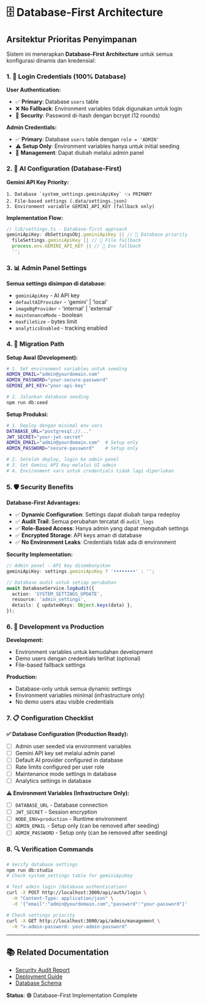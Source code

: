 # 🗄️ Database-First Architecture

## Arsitektur Prioritas Penyimpanan

Sistem ini menerapkan **Database-First Architecture** untuk semua konfigurasi dinamis dan kredensial:

### 1. 🔑 Login Credentials (100% Database)

**User Authentication:**

- ✅ **Primary**: Database `users` table
- ❌ **No Fallback**: Environment variables tidak digunakan untuk login
- 🔐 **Security**: Password di-hash dengan bcrypt (12 rounds)

**Admin Credentials:**

- ✅ **Primary**: Database `users` table dengan `role = 'ADMIN'`
- ⚠️ **Setup Only**: Environment variables hanya untuk initial seeding
- 🔄 **Management**: Dapat diubah melalui admin panel

### 2. 🤖 AI Configuration (Database-First)

**Gemini API Key Priority:**

```
1. Database `system_settings.geminiApiKey` 👈 PRIMARY
2. File-based settings (.data/settings.json)
3. Environment variable GEMINI_API_KEY (fallback only)
```

**Implementation Flow:**

```typescript
// lib/settings.ts - Database-first approach
geminiApiKey: dbSettingsObj.geminiApiKey || // 🥇 Database priority
  fileSettings.geminiApiKey || // 🥈 File fallback
  process.env.GEMINI_API_KEY || // 🥉 Env fallback
  '';
```

### 3. 📊 Admin Panel Settings

**Semua settings disimpan di database:**

- `geminiApiKey` - AI API key
- `defaultAIProvider` - 'gemini' | 'local'
- `imageBgProvider` - 'internal' | 'external'
- `maintenanceMode` - boolean
- `maxFileSize` - bytes limit
- `analyticsEnabled` - tracking enabled

### 4. 🔄 Migration Path

**Setup Awal (Development):**

```bash
# 1. Set environment variables untuk seeding
ADMIN_EMAIL="admin@yourdomain.com"
ADMIN_PASSWORD="your-secure-password"
GEMINI_API_KEY="your-api-key"

# 2. Jalankan database seeding
npm run db:seed
```

**Setup Produksi:**

```bash
# 1. Deploy dengan minimal env vars
DATABASE_URL="postgresql://..."
JWT_SECRET="your-jwt-secret"
ADMIN_EMAIL="admin@yourdomain.com"  # Setup only
ADMIN_PASSWORD="secure-password"    # Setup only

# 2. Setelah deploy, login ke admin panel
# 3. Set Gemini API Key melalui UI admin
# 4. Environment vars untuk credentials tidak lagi diperlukan
```

### 5. 🛡️ Security Benefits

**Database-First Advantages:**

- ✅ **Dynamic Configuration**: Settings dapat diubah tanpa redeploy
- ✅ **Audit Trail**: Semua perubahan tercatat di `audit_logs`
- ✅ **Role-Based Access**: Hanya admin yang dapat mengubah settings
- ✅ **Encrypted Storage**: API keys aman di database
- ✅ **No Environment Leaks**: Credentials tidak ada di environment

**Security Implementation:**

```typescript
// Admin panel - API key disembunyikan
geminiApiKey: settings.geminiApiKey ? '••••••••' : '';

// Database audit untuk setiap perubahan
await DatabaseService.logAudit({
  action: 'SYSTEM_SETTINGS_UPDATE',
  resource: 'admin_settings',
  details: { updatedKeys: Object.keys(data) },
});
```

### 6. 🔧 Development vs Production

**Development:**

- Environment variables untuk kemudahan development
- Demo users dengan credentials terlihat (optional)
- File-based fallback settings

**Production:**

- Database-only untuk semua dynamic settings
- Environment variables minimal (infrastructure only)
- No demo users atau visible credentials

### 7. 📋 Configuration Checklist

**✅ Database Configuration (Production Ready):**

- [ ] Admin user seeded via environment variables
- [ ] Gemini API key set melalui admin panel
- [ ] Default AI provider configured in database
- [ ] Rate limits configured per user role
- [ ] Maintenance mode settings in database
- [ ] Analytics settings in database

**⚠️ Environment Variables (Infrastructure Only):**

- [ ] `DATABASE_URL` - Database connection
- [ ] `JWT_SECRET` - Session encryption
- [ ] `NODE_ENV=production` - Runtime environment
- [ ] `ADMIN_EMAIL` - Setup only (can be removed after seeding)
- [ ] `ADMIN_PASSWORD` - Setup only (can be removed after seeding)

### 8. 🔍 Verification Commands

```bash
# Verify database settings
npm run db:studio
# Check system_settings table for geminiApiKey

# Test admin login (database authentication)
curl -X POST http://localhost:3000/api/auth/login \
  -H "Content-Type: application/json" \
  -d '{"email":"admin@yourdomain.com","password":"your-password"}'

# Check settings priority
curl -X GET http://localhost:3000/api/admin/management \
  -H "x-admin-password: your-admin-password"
```

---

## 📚 Related Documentation

- [Security Audit Report](./SECURITY-AUDIT.md)
- [Deployment Guide](./DEPLOY-COOLIFY-SIMPLE.md)
- [Database Schema](../prisma/schema.prisma)

**Status**: 🟢 Database-First Implementation Complete
